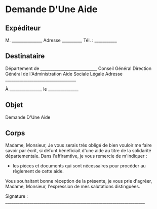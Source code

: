 # Demande D'Une Aide

## Expéditeur

M. _______________
Adresse __________
Tél. : ___________

## Destinataire

Département de ____________________________
Conseil Général
Direction Général de l'Administration
Aide Sociale Légale
Adresse ___________________________________

À ________________
le _______________

## Objet

Demande D'Une Aide

## Corps

Madame, Monsieur,
Je vous serais très obligé de bien vouloir me faire savoir par écrit, si défunt bénéficiait d'une aide au titre de la solidarité départementale.
Dans l'affiramtive, je vous remercie de m'indiquer :

- les pièces et documents qui sont nécessaires pour procéder au règlement de cette aide.

Vous souhaitant bonne réception de la présente, je vous prie d'agréer, Madame, Monsieur, l'expression de mes salutations distinguées.

Signature : _____________________________________________________________________
